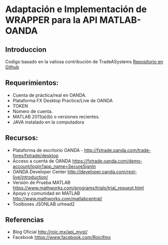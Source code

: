 # Adaptación e Implementación de WRAPPER para la API MATLAB-OANDA

## Introduccion
Codigo basado en la valiosa contribución de TradeASystems 
[Repositorio en Github](https://github.com/tradeasystems/MatlabOanda_Wrapper "Repositorio en Github")


## Requerimientos:

- Cuenta de práctica/real en OANDA.
- Plataforma FX Desktop Practice/Live de OANDA
- TOKEN
- Número de cuenta.
- MATLAB 2011(a)(b) o versiones recientes.
- JAVA instalado en la computadora

## Recursos:

- Plataforma de escritorio OANDA
        - http://fxtrade.oanda.com/trade-forex/fxtrade/desktop
- Acceso a cuenta de OANDA
        https://fxtrade.oanda.com/demo-account/login?app_name=SecureSignIn
- OANDA Developer Center
        http://developer.oanda.com/rest-live/introduction/
- Versión de Prueba MATLAB
        https://www.mathworks.com/programs/trials/trial_request.html
- Apoyo y comunidad en MATLAB
        http://www.mathworks.com/matlabcentral/
- Toolboxes
        JSONLAB
        urlread2

## Referencias

- Blog Oficial http://roic.mx/api_myst/
- Facebook https://www.facebook.com/Roicifmx
